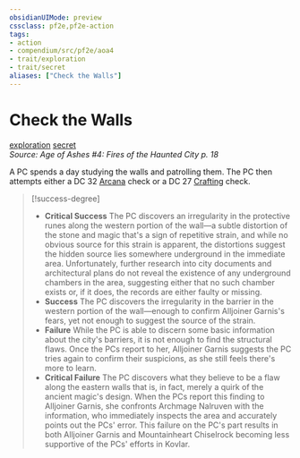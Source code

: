 ```yaml
---
obsidianUIMode: preview
cssclass: pf2e,pf2e-action
tags:
- action
- compendium/src/pf2e/aoa4
- trait/exploration
- trait/secret
aliases: ["Check the Walls"]
---
```

# Check the Walls
[exploration](rules/traits/exploration.md)  [secret](rules/traits/secret.md)  
*Source: Age of Ashes #4: Fires of the Haunted City p. 18*  


A PC spends a day studying the walls and patrolling them. The PC then attempts either a DC 32 [Arcana](compendium/skills.md#Arcana) check or a DC 27 [Crafting](compendium/skills.md#Crafting) check.

> [!success-degree] 
> - **Critical Success** The PC discovers an irregularity in the protective runes along the western portion of the wall—a subtle distortion of the stone and magic that's a sign of repetitive strain, and while no obvious source for this strain is apparent, the distortions suggest the hidden source lies somewhere underground in the immediate area. Unfortunately, further research into city documents and architectural plans do not reveal the existence of any underground chambers in the area, suggesting either that no such chamber exists or, if it does, the records are either faulty or missing.
> - **Success** The PC discovers the irregularity in the barrier in the western portion of the wall—enough to confirm Alljoiner Garnis's fears, yet not enough to suggest the source of the strain.
> - **Failure** While the PC is able to discern some basic information about the city's barriers, it is not enough to find the structural flaws. Once the PCs report to her, Alljoiner Garnis suggests the PC tries again to confirm their suspicions, as she still feels there's more to learn.
> - **Critical Failure** The PC discovers what they believe to be a flaw along the eastern walls that is, in fact, merely a quirk of the ancient magic's design. When the PCs report this finding to Alljoiner Garnis, she confronts Archmage Nalruven with the information, who immediately inspects the area and accurately points out the PCs' error. This failure on the PC's part results in both Alljoiner Garnis and Mountainheart Chiselrock becoming less supportive of the PCs' efforts in Kovlar.